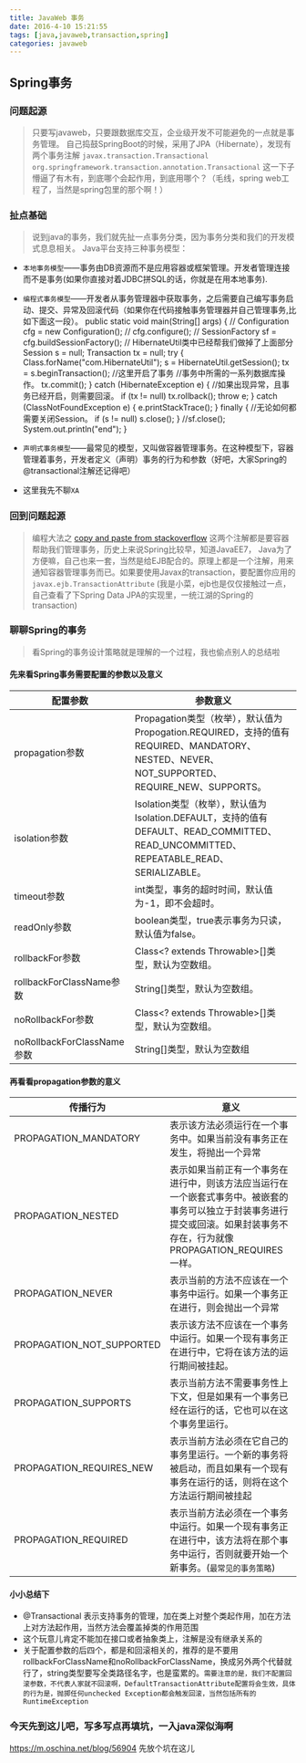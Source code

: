 ```yaml
---
title: JavaWeb 事务
date: 2016-4-10 15:21:55
tags: [java,javaweb,transaction,spring]
categories: javaweb
---
```


## Spring事务

### 问题起源

> 只要写javaweb，只要跟数据库交互，企业级开发不可能避免的一点就是事务管理。
自己捣鼓SpringBoot的时候，采用了JPA（Hibernate），发现有两个事务注解
``javax.transaction.Transactional``
``org.springframework.transaction.annotation.Transactional``
这一下子懵逼了有木有，到底哪个会起作用，到底用哪个？（毛线，spring web工程了，当然是spring包里的那个啊！）

### 扯点基础
>说到java的事务，我们就先扯一点事务分类，因为事务分类和我们的开发模式息息相关。
Java平台支持三种事务模型：

*  `本地事务模型`——事务由DB资源而不是应用容器或框架管理。开发者管理连接而不是事务(如果你直接对着JDBC拼SQL的话，你就是在用本地事务).
*  `编程式事务模型`——开发者从事务管理器中获取事务，之后需要自己编写事务启动、提交、异常及回滚代码（如果你在代码接触事务管理器并自己管理事务,比如下面这一段）。
        public static void main(String[] args) {
        //      Configuration cfg = new Configuration();
        //      cfg.configure();
        //      SessionFactory sf = cfg.buildSessionFactory();
        //      HibernateUtil类中已经帮我们做掉了上面部分
                Session s = null;
                Transaction tx = null;
                try {
                    Class.forName("com.HibernateUtil");
                    s = HibernateUtil.getSession();
                    tx = s.beginTransaction(); //这里开启了事务
                    //事务中所需的一系列数据库操作。
                    tx.commit();
                } catch (HibernateException e) { //如果出现异常，且事务已经开启，则需要回滚。
                    if (tx != null)
                        tx.rollback();
                    throw e;
                } catch (ClassNotFoundException e) {
                    e.printStackTrace();
                } finally { //无论如何都需要关闭Session。
                    if (s != null)
                        s.close();
                }
                //sf.close();
                System.out.println("end");
            }

*  `声明式事务模型`——最常见的模型，又叫做容器管理事务。在这种模型下，容器管理着事务，开发者定义（声明）事务的行为和参数（好吧，大家Spring的@transactional注解还记得吧）
*  这里我先不聊`XA`

### 回到问题起源
> 编程大法之 [copy and paste from stackoverflow](http://stackoverflow.com/questions/26387399/javax-transaction-transactional-vs-org-springframework-transaction-annotation-tr)
> 这两个注解都是要容器帮助我们管理事务，历史上来说Spring比较早，知道JavaEE7，
> Java为了方便嘛，自己也来一套，当然是给EJB配合的。原理上都是一个注解，用来通知容器管理事务而已。如果要使用Javax的transaction，要配置你应用的``javax.ejb.TransactionAttribute`` (我是小菜，ejb也是仅仅接触过一点，自己查看了下Spring Data JPA的实现里，一统江湖的Spring的transaction)

### 聊聊Spring的事务
>看Spring的事务设计策略就是理解的一个过程，我也偷点别人的总结啦

#### 先来看Spring事务需要配置的参数以及意义
|配置参数|参数意义|
|---|---|
|propagation参数|Propagation类型（枚举），默认值为Propogation.REQUIRED，支持的值有REQUIRED、MANDATORY、NESTED、NEVER、NOT_SUPPORTED、REQUIRE_NEW、SUPPORTS。|
|isolation参数|Isolation类型（枚举），默认值为Isolation.DEFAULT，支持的值有DEFAULT、READ_COMMITTED、READ_UNCOMMITTED、REPEATABLE_READ、SERIALIZABLE。|
|timeout参数|int类型，事务的超时时间，默认值为-1，即不会超时。|
|readOnly参数|boolean类型，true表示事务为只读，默认值为false。|
|rollbackFor参数|Class<? extends Throwable>[]类型，默认为空数组。|
|rollbackForClassName参数|String[]类型，默认为空数组。|
|noRollbackFor参数|Class<? extends Throwable>[]类型，默认为空数组。|
|noRollbackForClassName参数|String[]类型，默认为空数组|

#### 再看看propagation参数的意义

| 传播行为  | 意义  |
|---|---|
| PROPAGATION_MANDATORY  | 表示该方法必须运行在一个事务中。如果当前没有事务正在发生，将抛出一个异常  |
|  PROPAGATION_NESTED |  表示如果当前正有一个事务在进行中，则该方法应当运行在一个嵌套式事务中。被嵌套的事务可以独立于封装事务进行提交或回滚。如果封装事务不存在，行为就像PROPAGATION_REQUIRES一样。 | 
|PROPAGATION_NEVER |表示当前的方法不应该在一个事务中运行。如果一个事务正在进行，则会抛出一个异常 |
|PROPAGATION_NOT_SUPPORTED| 表示该方法不应该在一个事务中运行。如果一个现有事务正在进行中，它将在该方法的运行期间被挂起。|
|PROPAGATION_SUPPORTS|表示当前方法不需要事务性上下文，但是如果有一个事务已经在运行的话，它也可以在这个事务里运行。|
|PROPAGATION_REQUIRES_NEW|表示当前方法必须在它自己的事务里运行。一个新的事务将被启动，而且如果有一个现有事务在运行的话，则将在这个方法运行期间被挂起|
|PROPAGATION_REQUIRED|表示当前方法必须在一个事务中运行。如果一个现有事务正在进行中，该方法将在那个事务中运行，否则就要开始一个新事务。(``最常见的事务策略``)|

#### 小小总结下
* @Transactional 表示支持事务的管理，加在类上对整个类起作用，加在方法上对方法起作用，当然方法会覆盖掉类的作用范围
*  这个玩意儿肯定不能加在接口或者抽象类上，注解是没有继承关系的
*  关于配置参数的后四个，都是和回滚相关的，推荐的是不要用rollbackForClassName和noRollbackForClassName，换成另外两个代替就行了，string类型要写全类路径名字，也是蛮累的。`需要注意的是，我们不配置回滚参数，不代表人家就不回滚啊，DefaultTransactionAttribute配置将会生效，具体的行为是，抛掷任何unchecked Exception都会触发回滚，当然包括所有的RuntimeException`


### 今天先到这儿吧，写多写点再填坑，一入java深似海啊
https://m.oschina.net/blog/56904 先放个坑在这儿